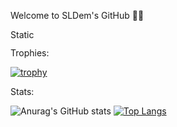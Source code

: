 Welcome to SLDem's GitHub 👨‍💻

<p><a href="https://stackoverflow.com/users/14535309/sldem">
<img src="https://img.shields.io/badge/Stack-Overflow" alt="Static Badge" width="60" height="15">
</a></p>

Trophies:

[![trophy](https://github-profile-trophy.vercel.app/?username=SLDem&theme=onedark)](https://github.com/SLDem/github-profile-trophy)

Stats:

![Anurag's GitHub stats](https://github-readme-stats.vercel.app/api?username=SLDem&show_icons=true&theme=blue-green) [![Top Langs](https://github-readme-stats.vercel.app/api/top-langs/?username=SLDem)](https://github.com/anuraghazra/github-readme-stats)


